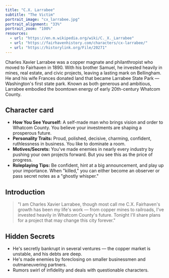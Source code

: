 ```yaml
---
title: "C.X. Larrabee"
subtitle: "The Victim"
portrait_image: "cx_larrabee.jpg"
portrait_alignment: "33%"
portrait_zoom: "100%"
resources:
  - url: "https://en.m.wikipedia.org/wiki/C._X._Larrabee"
  - url: "https://fairhavenhistory.com/characters/cx-larrabee/"
  - url: "https://historylink.org/File/20271"
---
```


Charles Xavier Larrabee was a copper magnate and philanthropist who moved to Fairhaven in 1890. With his brother Samuel, he invested heavily in mines, real estate, and civic projects, leaving a lasting mark on Bellingham. He and his wife Frances donated land that became Larrabee State Park — Washington's first state park. Known as both generous and ambitious, Larrabee embodied the boomtown energy of early 20th-century Whatcom County.

## Character card

* **How You See Yourself:** A self-made man who brings vision and order to Whatcom County. You believe your investments are shaping a prosperous future.
* **Personality Traits:** Proud, polished, decisive, charming, confident, ruthlessness in business. You like to dominate a room.
* **Motives/Secrets:** You've made enemies in nearly every industry by pushing your own projects forward. But you see this as the price of progress.
* **Roleplaying Tips:** Be confident, hint at a big announcement, and play up your importance. When "killed," you can either become an observer or pass secret notes as a "ghostly whisper."

## Introduction

> "I am Charles Xavier Larrabee, though most call me C.X. Fairhaven's growth has been my life's work — from copper mines to railroads, I've invested heavily in Whatcom County's future. Tonight I'll share plans for a project that may change this city forever."

## Hidden Secrets

* He's secretly bankrupt in several ventures — the copper market is unstable, and his debts are deep.
* He's made enemies by foreclosing on smaller businessmen and outmaneuvering partners.
* Rumors swirl of infidelity and deals with questionable characters.